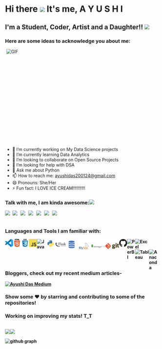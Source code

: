 # Hi there <img src="https://github.com/TheDudeThatCode/TheDudeThatCode/blob/master/Assets/Hi.gif" width="29px"> It's me, A Y U S H I 
## I'm a Student, Coder, Artist and a Daughter!! <img src="https://github.com/TheDudeThatCode/TheDudeThatCode/blob/master/Assets/happy.gif" width="40px">
### Here are some ideas to acknowledge you about me:
 <img align="right" alt="GIF" src="https://github.com/arsentieva/arsentieva/blob/main/code.gif?raw=true" width="500" height="320" />

- 🔭 I’m currently working on My Data Science projects
- 🌱 I’m currently learning Data Analytics
- 👯 I’m looking to collaborate on Open Source Projects
- 🤔 I’m looking for help with DSA
- 💬 Ask me about Python
- 📫 How to reach me: ayushidas200124@gmail.com
- 😄 Pronouns: She/Her
- ⚡ Fun fact: I LOVE ICE CREAM!!!!!!!!!!

### Talk with me, I am kinda awesome:<img src="https://github.com/TheDudeThatCode/TheDudeThatCode/blob/master/Assets/Handshake.gif" width="200px">
<a href="https://www.linkedin.com/in/connect-to-ayushi">
  <img align="left" width="24px" src="https://cdn.jsdelivr.net/npm/simple-icons@v3/icons/linkedin.svg"  />
</a>
<a href="https://twitter.com/tweet_to_ayushi">
  <img align="left" width="26px" src="https://cdn.jsdelivr.net/npm/simple-icons@v3/icons/twitter.svg" />
</a>
<a href="mailto:ayushidas200124@gmail.com">
  <img align="left" width="26px" src="https://cdn.jsdelivr.net/npm/simple-icons@v3/icons/gmail.svg" />
</a>
<a href="https://www.youtube.com/channel/UCBGOUQHNNtNGcGzVq5rIXjw">
  <img align="left" width="26px" src="https://cdn.jsdelivr.net/npm/simple-icons@v3/icons/youtube.svg" />
</a>
<a href="https://dev.to/ayushi200124">
  <img align="left" width="26px" src="https://unpkg.com/simple-icons@5.24.0/icons/devdotto.svg" />
</a>
<a href="https://www.instagram.com/blaack_bug/">
  <img align="left" width="26px" src="https://cdn.jsdelivr.net/npm/simple-icons@v3/icons/instagram.svg" />
</a>
<a href="https://medium.com/@ayushidas200124" target="_blank">
<img align="left" width="26px" src="https://img.icons8.com/fluency-systems-filled/48/000000/medium-logo.png"/>
</a>
<br> <br/>

### Languages and Tools I am familiar with:
<b>
<img align="left" alt="Visual Studio Code" width="26px" src="https://raw.githubusercontent.com/github/explore/80688e429a7d4ef2fca1e82350fe8e3517d3494d/topics/visual-studio-code/visual-studio-code.png" />
<img align="left" alt="HTML5" width="26px" src="https://raw.githubusercontent.com/github/explore/80688e429a7d4ef2fca1e82350fe8e3517d3494d/topics/html/html.png" />
<img align="left" alt="CSS3" width="26px" src="https://raw.githubusercontent.com/github/explore/80688e429a7d4ef2fca1e82350fe8e3517d3494d/topics/css/css.png" />
<img align="left" alt="JavaScript" width="26px" src="https://raw.githubusercontent.com/github/explore/80688e429a7d4ef2fca1e82350fe8e3517d3494d/topics/javascript/javascript.png" />
<img align="left" alt="Java" width="30px" src="https://user-images.githubusercontent.com/79920441/145064954-971e937c-78db-4718-89bd-a2badac116ea.png" />
<img align="left" alt="python" width="30px" src="https://raw.githubusercontent.com/github/explore/80688e429a7d4ef2fca1e82350fe8e3517d3494d/topics/python/python.png" />
<img align="left" alt="flask" width="36px" src="https://raw.githubusercontent.com/github/explore/80688e429a7d4ef2fca1e82350fe8e3517d3494d/topics/flask/flask.png" />
<img align="left" alt="SQL" width="36px" src="https://raw.githubusercontent.com/github/explore/80688e429a7d4ef2fca1e82350fe8e3517d3494d/topics/sql/sql.png" />
<img align="left" alt="MySQL" width="46px" src="https://raw.githubusercontent.com/github/explore/80688e429a7d4ef2fca1e82350fe8e3517d3494d/topics/mysql/mysql.png" />
<img align="left" alt="MongoDB" width="46px" src="https://raw.githubusercontent.com/github/explore/80688e429a7d4ef2fca1e82350fe8e3517d3494d/topics/mongodb/mongodb.png" />
<img align="left" alt="Git" width="46px" src="https://raw.githubusercontent.com/github/explore/80688e429a7d4ef2fca1e82350fe8e3517d3494d/topics/git/git.png" />
<img align="left" alt="GitHub" width="26px" src="https://raw.githubusercontent.com/github/explore/78df643247d429f6cc873026c0622819ad797942/topics/github/github.png" />
<img align="left" alt="PowerBI" width="26px" src="https://user-images.githubusercontent.com/79920441/145065268-cfcd9e75-d95c-4344-a1bd-902cd6e18535.png" />
<img align="left" alt="Excel" width="46px" src="https://user-images.githubusercontent.com/79920441/145065395-ecf4c767-d684-4564-b619-683a1de81712.png" />
<img align="left" alt="Tableau" width="46px" src="https://user-images.githubusercontent.com/79920441/145065478-44e144be-2fd5-4a7b-89d0-8313d9aed415.png" /\> 
 <br>
 </br>
<img align="left" alt="Anaconda" width="30px" src="https://user-images.githubusercontent.com/79920441/145066360-778d7a27-3088-4cf7-9131-102579aa0bab.png" />

<br>
 </br>

### Bloggers, check out my recent medium articles-

 [![Ayushi Das Medium](https://github-readme-medium.vercel.app/?username=ayushidas200124&limit=5&bg=white&text=black)](https://medium.com/@ayushidas200124)
 
### Show some ❤️ by starring and contributing to some of the repositories! 
 
 
### Working on improving my stats! T_T
 <br>
<a href="https://github.com/ayushi200124">
  <img align="left" src="https://github-readme-stats.vercel.app/api/top-langs/?username=ayushi200124&theme=radical&hide=glsl,python" />
</a>
 <a href="https://github.com/ayushi200124">
  <img align="left" src="https://github-readme-stats.vercel.app/api?username=ayushi200124&&show_icons=true&title_color=ffffff&icon_color=bb2acf&text_color=daf7dc&bg_color=151515" />
</a>  
</br>
  
![github graph](https://activity-graph.herokuapp.com/graph?username=ayushi200124&theme=react-dark)
